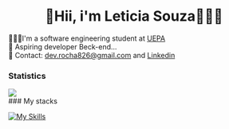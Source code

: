 <h1 align="center">
👋Hii, i'm Leticia Souza👩🏻‍💻 
</h1> 

👩🏻‍🎓I'm a software engineering student at [UEPA](https://www.uepa.br/)  
💭 Aspiring developer Beck-end...  
📨 Contact: dev.rocha826@gmail.com and [Linkedin](https://www.linkedin.com/in/leticia826souza/)
### Statistics
 <div height="180em"><img  src="https://github-readme-stats.vercel.app/api?username=leh826&theme=neon&show_icons=true"></div> 
### My stacks
 
 [![My Skills](https://skillicons.dev/icons?i=java,react,html,css,cs,mysql)](https://skillicons.dev)
</div>
